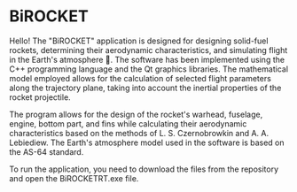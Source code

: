 # BiROCKET
Hello! The "BiROCKET" application is designed for designing solid-fuel rockets, determining their aerodynamic characteristics, and simulating flight in the Earth's atmosphere 🚀. The software has been implemented using the C++ programming language and the Qt graphics libraries. The mathematical model employed allows for the calculation of selected flight parameters along the trajectory plane, taking into account the inertial properties of the rocket projectile.

The program allows for the design of the rocket's warhead, fuselage, engine, bottom part, and fins while calculating their aerodynamic characteristics based on the methods of L. S. Czernobrowkin and A. A. Lebiediew. The Earth's atmosphere model used in the software is based on the AS-64 standard.

To run the application, you need to download the files from the repository and open the BiROCKETRT.exe file.

